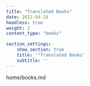 ```yaml
---
title: "Translated Books"
date: 2022-04-28
headless: true
weight: 2
content_type: "books"

section_settings:
    show_section: true
    title: '"Translated Books'
    subtitle: ''
---
```

home/books.md
